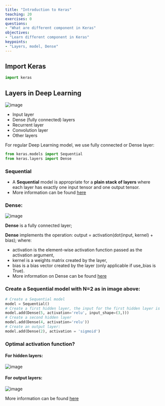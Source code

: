 ```yaml
---
title: "Introduction to Keras"
teaching: 20
exercises: 0
questions:
- "What are different component in Keras"
objectives:
- "Learn different component in Keras"
keypoints:
- "Layers, model, Dense"
---
```


## Import Keras

```python
import keras
```

## Layers in Deep Learning

![image](https://user-images.githubusercontent.com/43855029/129512909-a8eaa507-4869-4956-8bf9-ac6a5d6b4cd5.png)

- Input layer
- Dense (fully connected) layers
- Recurrent layer
- Convolution layer
- Other layers

For regular Deep Learning model, we use fully connected or Dense layer:

```python
from keras.models import Sequential
from keras.layers import Dense
```

### Sequential

- A **Sequential** model is appropriate for a **plain stack of layers** where each layer has exactly one input tensor and one output tensor.
- More information can be found [here](https://keras.io/guides/sequential_model/)

### Dense:

![image](https://user-images.githubusercontent.com/43855029/129509811-8b951430-dc5f-47d4-a31b-a12b6edade12.png)

**Dense** is a fully connected layer;

**Dense** implements the operation: output = activation(dot(input, kernel) + bias); where:
- activation is the element-wise activation function passed as the activation argument,
- kernel is a weights matrix created by the layer,
- bias is a bias vector created by the layer (only applicable if use_bias is True).
- More information on Dense can be found [here](https://keras.io/api/layers/core_layers/dense)

### Create a Sequential model with N=2 as in image above:

```python
# Create a Sequential model
model = Sequential()
# Create a first hidden layer, the input for the first hidden layer is input layer which has 3 variables:
model.add(Dense(5, activation='relu', input_shape=(3,)))
# Create a second hidden layer
model.add(Dense(4, activation='relu'))
# Create an output layer:
model.add(Dense(2), activation = 'sigmoid')
```

### Optimal activation function?
#### For hidden layers:

![image](https://user-images.githubusercontent.com/43855029/129512679-34174dd4-8b79-4625-96d9-c85e5ea95c48.png)

#### For output layers:

![image](https://user-images.githubusercontent.com/43855029/129512553-17bf8d4e-5ed4-4180-aaa7-d180c2d093c0.png)

More information can be found [here](https://machinelearningmastery.com/choose-an-activation-function-for-deep-learning/)


